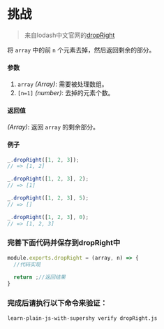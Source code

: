 # 挑战

> 来自lodash中文官网的[dropRight](http://lodashjs.com/docs/#_droprightarray-n1)

将 `array` 中的前 `n` 个元素去掉，然后返回剩余的部分。

#### 参数

1. `array` *(Array)*: 需要被处理数组。
2. `[n=1]` *(number)*: 去掉的元素个数。

#### 返回值

*(Array)*: 返回 `array` 的剩余部分。

#### 例子

```javascript
_.dropRight([1, 2, 3]);
// => [1, 2]

_.dropRight([1, 2, 3], 2);
// => [1]

_.dropRight([1, 2, 3], 5);
// => []

_.dropRight([1, 2, 3], 0);
// => [1, 2, 3]
```

### 完善下面代码并保存到dropRight中

```javascript
module.exports.dropRight = (array, n) => {
  //代码实现
  
  return ;//返回结果
}
```

### 完成后请执行以下命令来验证：

```learn-plain-js-with-supershy verify dropRight.js```

